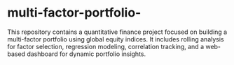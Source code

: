 # multi-factor-portfolio-
This repository contains a quantitative finance project focused on building a multi-factor portfolio using global equity indices. It includes rolling analysis for factor selection, regression modeling, correlation tracking, and a web-based dashboard for dynamic portfolio insights.
